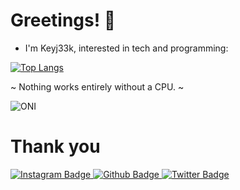 # Greetings! 👋

- I'm Keyj33k, interested in tech and programming:

[![Top Langs](https://github-readme-stats.vercel.app/api/top-langs/?username=Keyj33k&layout=compact&theme=vision-friendly-dark)](https://github.com/anuraghazra/github-readme-stats)

 ~ Nothing works entirely without a CPU. ~<br>

![ONI](https://github.githubassets.com/images/icons/emoji/unicode/1f479.png)


# Thank you

<div id="badges">
  <a href="https://www.instagram.com/keyjeek/">
    <img src="https://img.shields.io/badge/instagram-%23E4405F.svg?style=for-the-badge&logo=Instagram&logoColor=white" alt="Instagram Badge"/>
  </a>
  <a href="https://github.com/Keyj33k">
    <img src="https://img.shields.io/badge/github-%23121011.svg?style=for-the-badge&logo=github&logoColor=white" alt="Github Badge"/>
  </a>
  <a href="https://twitter.com/keyjeek">
    <img src="https://img.shields.io/badge/Twitter-blue?style=for-the-badge&logo=twitter&logoColor=white" alt="Twitter Badge"/>
  </a>
</div>
